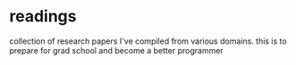 # readings
collection of research papers I've compiled from various domains. this is to prepare for grad school and become a better programmer
